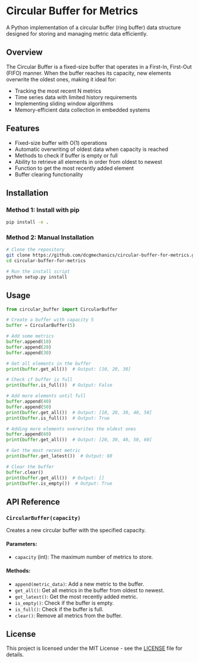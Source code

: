 # Circular Buffer for Metrics

A Python implementation of a circular buffer (ring buffer) data structure designed for storing and managing metric data efficiently.

## Overview

The Circular Buffer is a fixed-size buffer that operates in a First-In, First-Out (FIFO) manner. When the buffer reaches its capacity, new elements overwrite the oldest ones, making it ideal for:

- Tracking the most recent N metrics
- Time series data with limited history requirements
- Implementing sliding window algorithms
- Memory-efficient data collection in embedded systems

## Features

- Fixed-size buffer with O(1) operations
- Automatic overwriting of oldest data when capacity is reached
- Methods to check if buffer is empty or full
- Ability to retrieve all elements in order from oldest to newest
- Function to get the most recently added element
- Buffer clearing functionality

## Installation

### Method 1: Install with pip

```bash
pip install -e .
```

### Method 2: Manual Installation

```bash
# Clone the repository
git clone https://github.com/dcgmechanics/circular-buffer-for-metrics.git
cd circular-buffer-for-metrics

# Run the install script
python setup.py install
```

## Usage

```python
from circular_buffer import CircularBuffer

# Create a buffer with capacity 5
buffer = CircularBuffer(5)

# Add some metrics
buffer.append(10)
buffer.append(20)
buffer.append(30)

# Get all elements in the buffer
print(buffer.get_all())  # Output: [10, 20, 30]

# Check if buffer is full
print(buffer.is_full())  # Output: False

# Add more elements until full
buffer.append(40)
buffer.append(50)
print(buffer.get_all())  # Output: [10, 20, 30, 40, 50]
print(buffer.is_full())  # Output: True

# Adding more elements overwrites the oldest ones
buffer.append(60)
print(buffer.get_all())  # Output: [20, 30, 40, 50, 60]

# Get the most recent metric
print(buffer.get_latest())  # Output: 60

# Clear the buffer
buffer.clear()
print(buffer.get_all())  # Output: []
print(buffer.is_empty())  # Output: True
```

## API Reference

### `CircularBuffer(capacity)`

Creates a new circular buffer with the specified capacity.

#### Parameters:
- `capacity` (int): The maximum number of metrics to store.

#### Methods:

- `append(metric_data)`: Add a new metric to the buffer.
- `get_all()`: Get all metrics in the buffer from oldest to newest.
- `get_latest()`: Get the most recently added metric.
- `is_empty()`: Check if the buffer is empty.
- `is_full()`: Check if the buffer is full.
- `clear()`: Remove all metrics from the buffer.

## License

This project is licensed under the MIT License - see the [LICENSE](LICENSE) file for details. 